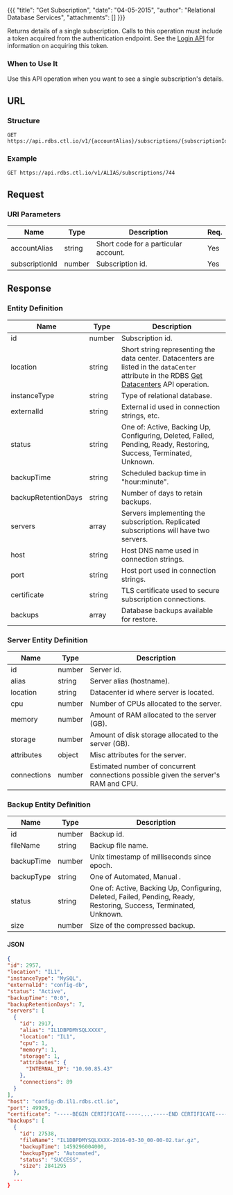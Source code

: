 {{{
  "title": "Get Subscription",
  "date": "04-05-2015",
  "author": "Relational Database Services",
  "attachments": []
}}}

Returns details of a single subscription. Calls to this operation must include a token acquired from the authentication endpoint. See the [Login API](../Authentication/login.md) for information on acquiring this token.

### When to Use It

Use this API operation when you want to see a single subscription's details. 

## URL

### Structure

    GET https://api.rdbs.ctl.io/v1/{accountAlias}/subscriptions/{subscriptionId}

### Example

    GET https://api.rdbs.ctl.io/v1/ALIAS/subscriptions/744

## Request

### URI Parameters

| Name | Type | Description | Req. |
| --- | --- | --- | --- |
| accountAlias | string | Short code for a particular account. | Yes |
| subscriptionId | number | Subscription id. | Yes |


## Response

### Entity Definition

| Name | Type | Description |
| --- | --- | --- |
| id | number | Subscription id. |
| location | string | Short string representing the data center. Datacenters are listed in the `dataCenter` attribute in the RDBS [Get Datacenters](get-datacenters.md) API operation. |
| instanceType | string | Type of relational database. |
| externalId | string | External id used in connection strings, etc. |
| status | string | One of: Active, Backing Up, Configuring, Deleted, Failed, Pending, Ready, Restoring, Success, Terminated, Unknown. |
| backupTime | string | Scheduled backup time in "hour:minute". |
| backupRetentionDays | string | Number of days to retain backups. |
| servers | array | Servers implementing the subscription. Replicated subscriptions will have two servers. |
| host | string | Host DNS name used in connection strings. |
| port | string | Host port used in connection strings. |
| certificate | string | TLS certificate used to secure subscription connections. |
| backups | array | Database backups available for restore. |


### Server Entity Definition

| Name | Type | Description |
| --- | --- | --- |
| id | number | Server id. |
| alias | string | Server alias (hostname). |
| location | string | Datacenter id where server is located. |
| cpu | number | Number of CPUs allocated to the server. |
| memory | number | Amount of RAM allocated to the server (GB). |
| storage | number | Amount of disk storage allocated to the server (GB). |
| attributes | object | Misc attributes for the server. |
| connections | number | Estimated number of concurrent connections possible given the server's RAM and CPU. |


### Backup Entity Definition

| Name | Type | Description |
| --- | --- | --- |
| id | number | Backup id. |
| fileName | string | Backup file name. |
| backupTime | number | Unix timestamp of milliseconds since epoch. |
| backupType | string | One of Automated, Manual .|
| status | string | One of: Active, Backing Up, Configuring, Deleted, Failed, Pending, Ready, Restoring, Success, Terminated, Unknown. |
| size | number | Size of the compressed backup. |


#### JSON

```json
{
"id": 2957,
"location": "IL1",
"instanceType": "MySQL",
"externalId": "config-db",
"status": "Active",
"backupTime": "0:0",
"backupRetentionDays": 7,
"servers": [
  {
    "id": 2917,
    "alias": "IL1DBPDMYSQLXXXX",
    "location": "IL1",
    "cpu": 1,
    "memory": 1,
    "storage": 1,
    "attributes": {
      "INTERNAL_IP": "10.90.85.43"
    },
    "connections": 89
  }
],
"host": "config-db.il1.rdbs.ctl.io",
"port": 49929,
"certificate": "-----BEGIN CERTIFICATE-----....-----END CERTIFICATE-----",
"backups": [
  {
    "id": 27538,
    "fileName": "IL1DBPDMYSQLXXXX-2016-03-30_00-00-02.tar.gz",
    "backupTime": 1459296004000,
    "backupType": "Automated",
    "status": "SUCCESS",
    "size": 2841295
  },
  ...
}
```
